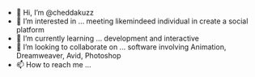 - 👋 Hi, I’m @cheddakuzz
- 👀 I’m interested in ... meeting likemindeed individual in create a social platform 
- 🌱 I’m currently learning ... development and interactive 
- 💞️ I’m looking to collaborate on ... software involving Animation,  Dreamweaver, Avid, Photoshop 
- 📫 How to reach me ...

<!---
cheddakuzz/cheddakuzz is a ✨ special ✨ repository because its `README.md` (this file) appears on your GitHub profile.
You can click the Preview link to take a look at your changes.
--->
